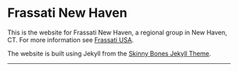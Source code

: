 # Frassati New Haven

This is the website for Frassati New Haven, a regional group in New Haven, CT. For more information see [Frassati USA](https://frassatiusa.org/find-a-frassati-society). 

The website is built using Jekyll from the [Skinny Bones Jekyll Theme](https://github.com/mmistakes/jekyll-theme-skinny-bones).

---

